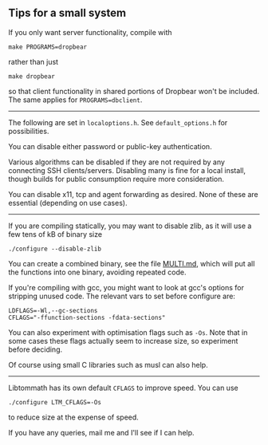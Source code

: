 ## Tips for a small system

If you only want server functionality, compile with

```
make PROGRAMS=dropbear
```

rather than just

```
make dropbear
```

so that client functionality in shared portions of Dropbear won't be included.
The same applies for `PROGRAMS=dbclient`.

---
The following are set in `localoptions.h`. See `default_options.h` for possibilities.

You can disable either password or public-key authentication.

Various algorithms can be disabled if they are not required by any connecting SSH clients/servers. 
Disabling many is fine for a local install, though
builds for public consumption require more consideration.

You can disable x11, tcp and agent forwarding as desired. None of these are essential (depending on use cases).

---
If you are compiling statically, you may want to disable zlib, as it will use a few tens of kB of binary size
```
./configure --disable-zlib
```

You can create a combined binary, see the file [MULTI.md](MULTI.md), which will put all the functions into one binary, avoiding repeated code.

If you're compiling with gcc, you might want to look at gcc's options for stripping unused code.
The relevant vars to set before configure are:

```
LDFLAGS=-Wl,--gc-sections
CFLAGS="-ffunction-sections -fdata-sections"
```

You can also experiment with optimisation flags such as `-Os`. Note that in some cases these flags actually seem to increase size, so experiment before
deciding.

Of course using small C libraries such as musl can also help.

---
Libtommath has its own default `CFLAGS` to improve speed. You can use

```
./configure LTM_CFLAGS=-Os
```

to reduce size at the expense of speed.

If you have any queries, mail me and I'll see if I can help.
